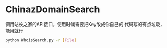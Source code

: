 # ChinazDomainSearch
调用站长之家的API接口，使用时候需要把Key改成你自己的
代码写的有点垃圾，能用就行

```bash
python WhoisSearch.py -r [File]

```
